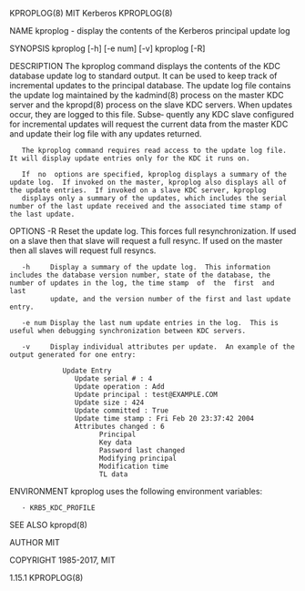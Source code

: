 KPROPLOG(8)                                                                                      MIT Kerberos                                                                                     KPROPLOG(8)



NAME
       kproplog - display the contents of the Kerberos principal update log

SYNOPSIS
       kproplog [-h] [-e num] [-v] kproplog [-R]

DESCRIPTION
       The  kproplog  command  displays  the contents of the KDC database update log to standard output.  It can be used to keep track of incremental updates to the principal database.  The update log file
       contains the update log maintained by the kadmind(8) process on the master KDC server and the kpropd(8) process on the slave KDC servers.  When updates occur, they are logged to this  file.   Subse‐
       quently any KDC slave configured for incremental updates will request the current data from the master KDC and update their log file with any updates returned.

       The kproplog command requires read access to the update log file.  It will display update entries only for the KDC it runs on.

       If  no  options are specified, kproplog displays a summary of the update log.  If invoked on the master, kproplog also displays all of the update entries.  If invoked on a slave KDC server, kproplog
       displays only a summary of the updates, which includes the serial number of the last update received and the associated time stamp of the last update.

OPTIONS
       -R     Reset the update log.  This forces full resynchronization.  If used on a slave then that slave will request a full resync.  If used on the master then all slaves will request full resyncs.

       -h     Display a summary of the update log.  This information includes the database version number, state of the database, the number of updates in the log, the time stamp  of  the  first  and  last
              update, and the version number of the first and last update entry.

       -e num Display the last num update entries in the log.  This is useful when debugging synchronization between KDC servers.

       -v     Display individual attributes per update.  An example of the output generated for one entry:

                 Update Entry
                    Update serial # : 4
                    Update operation : Add
                    Update principal : test@EXAMPLE.COM
                    Update size : 424
                    Update committed : True
                    Update time stamp : Fri Feb 20 23:37:42 2004
                    Attributes changed : 6
                          Principal
                          Key data
                          Password last changed
                          Modifying principal
                          Modification time
                          TL data

ENVIRONMENT
       kproplog uses the following environment variables:

       · KRB5_KDC_PROFILE

SEE ALSO
       kpropd(8)

AUTHOR
       MIT

COPYRIGHT
       1985-2017, MIT




1.15.1                                                                                                                                                                                            KPROPLOG(8)
